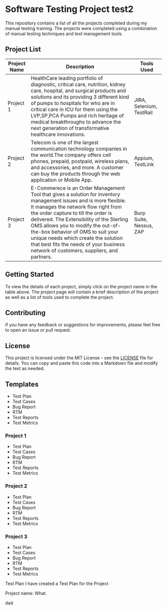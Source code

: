 # Software Testing Project test2
This repository contains a list of all the projects completed during my manual testing training. The projects were completed using a combination of manual testing techniques and test management tools.

## Project List

| Project Name | Description                                                                                                                                                                                                                                                                                                                                                                                                                                               | Tools Used |
|--------------|-----------------------------------------------------------------------------------------------------------------------------------------------------------------------------------------------------------------------------------------------------------------------------------------------------------------------------------------------------------------------------------------------------------------------------------------------------------|------------|
| Project 1    | HealthCare leading portfolio of diagnostic, critical care, nutrition, kidney care, hospital, and surgical products and solutions and its providing 3 different kind of pumps to hospitals for who are in critical care in ICU for them using the LVP,SP,PCA Pumps and rich heritage of medical breakthroughs to advance the next generation of transformative healthcare innovations.                                                                     | JIRA, Selenium, TestRail |
| Project 2    | Telecom is one of the largest communication technology companies in the world.The company offers cell phones, prepaid, postpaid, wireless plans, and accessories, and more. A customer can buy the products through the web application or Mobile App.                                                                                                                                                                                                    | Appium, TestLink |
| Project 3    | E-Commerece is an Order Management Tool that gives a solution for inventory management issues and is more flexible. It manages the network flow right from the order capture to till the order is delivered. The Extensibility of the Sterling OMS allows you to modify the out-of-the-box behavior of OMS to suit your unique needs which create the solution that best fits the needs of your business network of customers, suppliers, and partners.   | Burp Suite, Nessus, ZAP |

## Getting Started

To view the details of each project, simply click on the project name in the table above. The project page will contain a brief description of the project as well as a list of tools used to complete the project.

## Contributing

If you have any feedback or suggestions for improvements, please feel free to open an issue or pull request.

## License

This project is licensed under the MIT License - see the [LICENSE](LICENSE) file for details.
You can copy and paste this code into a Markdown file and modify the text as needed.







## Templates
- Test Plan
- Test Cases
- Bug Report
- RTM
- Test Reports
- Test Metrics


### Project 1
- Test Plan
- Test Cases
- Bug Report
- RTM
- Test Reports
- Test Metrics

### Project 2
- Test Plan
- Test Cases
- Bug Report
- RTM
- Test Reports
- Test Metrics

### Project 3
- Test Plan
- Test Cases
- Bug Report
- RTM
- Test Reports
- Test Metrics

Test Plan
I have created a Test Plan for the Project

Project name:
What.

dad
